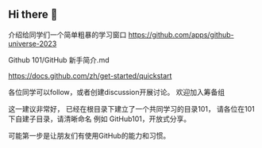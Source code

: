 ## Hi there 👋
介绍给同学们一个简单粗暴的学习窗口 https://github.com/apps/github-universe-2023

Github 101/GitHub 新手简介.md 

https://docs.github.com/zh/get-started/quickstart

各位同学可以follow，或者创建discussion开展讨论。 欢迎加入筹备组

这一建议非常好， 已经在根目录下建立了一个共同学习的目录101， 请各位在101下自建子目录，请清晰命名 例如 GitHub101，开放式分享。

可能第一步是让朋友们有使用GitHub的能力和习惯。
<!--

**Here are some ideas to get you started:**

🙋‍♀️ A short introduction - what is your organization all about?
🌈 Contribution guidelines - how can the community get involved?
👩‍💻 Useful resources - where can the community find your docs? Is there anything else the community should know?
🍿 Fun facts - what does your team eat for breakfast?
🧙 Remember, you can do mighty things with the power of [Markdown](https://docs.github.com/github/writing-on-github/getting-started-with-writing-and-formatting-on-github/basic-writing-and-formatting-syntax)
-->

